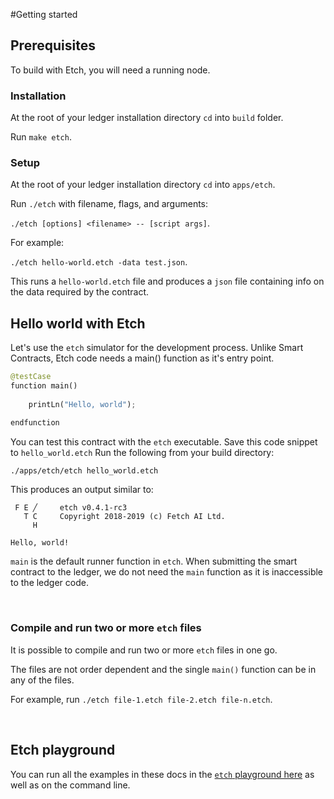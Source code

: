 #Getting started

## Prerequisites

To build with Etch, you will need a running node. 

### Installation

At the root of your ledger installation directory `cd` into `build` folder.

Run `make etch`.

### Setup

At the root of your ledger installation directory `cd` into `apps/etch`.

Run `./etch` with filename, flags, and arguments: 

`./etch [options] <filename> -- [script args]`.

For example: 

`./etch hello-world.etch -data test.json`. 

This runs a `hello-world.etch` file and produces a `json` file containing info on the data required by the contract.


<!--## Editor plugins

Code editor highlighter plugins are currently available for the following IDEs:

* Sublime
* CLion
* ViM/Vi

You can find the details <a href="https://github.com/uvue-git/fetch-code-highlighter" target=_blank>here</a>.
-->


## Hello world with Etch

Let's use the `etch` simulator for the development process. Unlike Smart Contracts, Etch code needs a main() function as it's entry point. 

``` python
@testCase
function main()
  
    printLn("Hello, world");

endfunction
```

You can test this contract with the `etch` executable. Save this code snippet to `hello_world.etch` Run the following from your 
build directory:

``` bash
./apps/etch/etch hello_world.etch
```

This produces an output similar to:
```
 F E ╱     etch v0.4.1-rc3
   T C     Copyright 2018-2019 (c) Fetch AI Ltd.
     H

Hello, world!
```

`main` is the default runner function in `etch`. When submitting the smart contract to the ledger, we do not need the `main` function as it is inaccessible to the ledger code.



<br/>


### Compile and run two or more `etch` files

It is possible to compile and run two or more `etch` files in one go. 

The files are not order dependent and the single `main()` function can be in any of the files.

For example, run `./etch file-1.etch file-2.etch file-n.etch`.



<br/>



## Etch playground

You can run all the examples in these docs in the <a href="http://build.fetch.ai" target=_blank>`etch` playground here</a> as well as on the command line.


